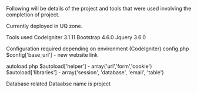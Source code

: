 Following will be details of the project and tools that were used involving the completion of project.

Currently deployed in UQ zone.

Tools used
CodeIgniter 3.1.11
Bootstrap 4.6.0
Jquery 3.6.0

Configuration required depending on environment (CodeIgniter)
config.php
$config['base_url'] - new website link

autoload.php
$autoload['helper'] - array('url','form','cookie')
$autoload['libraries'] - array('session', 'database', 'email', 'table')

Database related
Dataabse name is project
